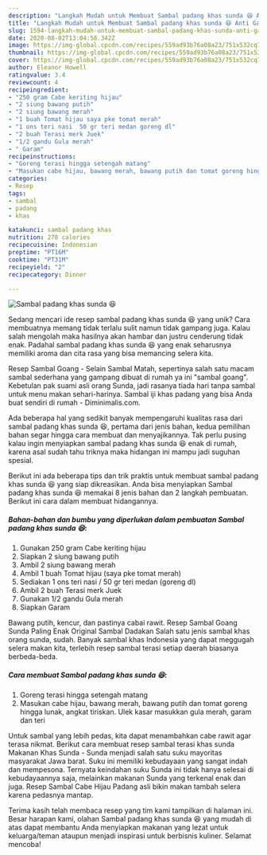 ```yaml
---
description: "Langkah Mudah untuk Membuat Sambal padang khas sunda 😆 Anti Gagal"
title: "Langkah Mudah untuk Membuat Sambal padang khas sunda 😆 Anti Gagal"
slug: 1594-langkah-mudah-untuk-membuat-sambal-padang-khas-sunda-anti-gagal
date: 2020-08-02T13:04:58.342Z
image: https://img-global.cpcdn.com/recipes/559ad93b76a08a23/751x532cq70/sambal-padang-khas-sunda-😆-foto-resep-utama.jpg
thumbnail: https://img-global.cpcdn.com/recipes/559ad93b76a08a23/751x532cq70/sambal-padang-khas-sunda-😆-foto-resep-utama.jpg
cover: https://img-global.cpcdn.com/recipes/559ad93b76a08a23/751x532cq70/sambal-padang-khas-sunda-😆-foto-resep-utama.jpg
author: Eleanor Howell
ratingvalue: 3.4
reviewcount: 4
recipeingredient:
- "250 gram Cabe keriting hijau"
- "2 siung bawang putih"
- "2 siung bawang merah"
- "1 buah Tomat hijau saya pke tomat merah"
- "1 ons teri nasi  50 gr teri medan goreng dl"
- "2 buah Terasi merk Juek"
- "1/2 gandu Gula merah"
- " Garam"
recipeinstructions:
- "Goreng terasi hingga setengah matang"
- "Masukan cabe hijau, bawang merah, bawang putih dan tomat goreng hingga lunak, angkat tiriskan. Ulek kasar masukkan gula merah, garam dan teri"
categories:
- Resep
tags:
- sambal
- padang
- khas

katakunci: sambal padang khas 
nutrition: 278 calories
recipecuisine: Indonesian
preptime: "PT16M"
cooktime: "PT31M"
recipeyield: "2"
recipecategory: Dinner

---
```



![Sambal padang khas sunda 😆](https://img-global.cpcdn.com/recipes/559ad93b76a08a23/751x532cq70/sambal-padang-khas-sunda-😆-foto-resep-utama.jpg)

Sedang mencari ide resep sambal padang khas sunda 😆 yang unik? Cara membuatnya memang tidak terlalu sulit namun tidak gampang juga. Kalau salah mengolah maka hasilnya akan hambar dan justru cenderung tidak enak. Padahal sambal padang khas sunda 😆 yang enak seharusnya memiliki aroma dan cita rasa yang bisa memancing selera kita.

Resep Sambal Goang - Selain Sambal Matah, sepertinya salah satu macam sambal sederhana yang gampang dibuat di rumah ya ini &#34;sambal goang&#34;. Kebetulan pak suami asli orang Sunda, jadi rasanya tiada hari tanpa sambal untuk menu makan sehari-harinya. Sambal iji khas padang yang bisa Anda buat sendiri di rumah - Diminimalis.com.

Ada beberapa hal yang sedikit banyak mempengaruhi kualitas rasa dari sambal padang khas sunda 😆, pertama dari jenis bahan, kedua pemilihan bahan segar hingga cara membuat dan menyajikannya. Tak perlu pusing kalau ingin menyiapkan sambal padang khas sunda 😆 enak di rumah, karena asal sudah tahu triknya maka hidangan ini mampu jadi suguhan spesial.


Berikut ini ada beberapa tips dan trik praktis untuk membuat sambal padang khas sunda 😆 yang siap dikreasikan. Anda bisa menyiapkan Sambal padang khas sunda 😆 memakai 8 jenis bahan dan 2 langkah pembuatan. Berikut ini cara dalam membuat hidangannya.

<!--inarticleads1-->

##### Bahan-bahan dan bumbu yang diperlukan dalam pembuatan Sambal padang khas sunda 😆:

1. Gunakan 250 gram Cabe keriting hijau
1. Siapkan 2 siung bawang putih
1. Ambil 2 siung bawang merah
1. Ambil 1 buah Tomat hijau (saya pke tomat merah)
1. Sediakan 1 ons teri nasi / 50 gr teri medan (goreng dl)
1. Ambil 2 buah Terasi merk Juek
1. Gunakan 1/2 gandu Gula merah
1. Siapkan  Garam


Bawang putih, kencur, dan pastinya cabai rawit. Resep Sambal Goang Sunda Paling Enak Original Sambal Dadakan Salah satu jenis sambal khas orang sunda, sudah. Banyak sambal khas Indonesia yang dapat meggugah selera makan kita, terlebih resep sambal terasi setiap daerah biasanya berbeda-beda. 

<!--inarticleads2-->

##### Cara membuat Sambal padang khas sunda 😆:

1. Goreng terasi hingga setengah matang
1. Masukan cabe hijau, bawang merah, bawang putih dan tomat goreng hingga lunak, angkat tiriskan. Ulek kasar masukkan gula merah, garam dan teri


Untuk sambal yang lebih pedas, kita dapat menambahkan cabe rawit agar terasa nikmat. Berikut cara membuat resep sambal terasi khas sunda Makanan Khas Sunda - Sunda menjadi salah satu suku mayoritas masyarakat Jawa barat. Suku ini memiliki kebudayaan yang sangat indah dan mempesona. Ternyata keindahan suku Sunda ini tidak hanya selesai di kebudayaannya saja, melainkan makanan Sunda yang terkenal enak dan juga. Resep Sambal Cabe Hijau Padang asli bikin makan tambah selera karena pedasnya mantap. 

Terima kasih telah membaca resep yang tim kami tampilkan di halaman ini. Besar harapan kami, olahan Sambal padang khas sunda 😆 yang mudah di atas dapat membantu Anda menyiapkan makanan yang lezat untuk keluarga/teman ataupun menjadi inspirasi untuk berbisnis kuliner. Selamat mencoba!
